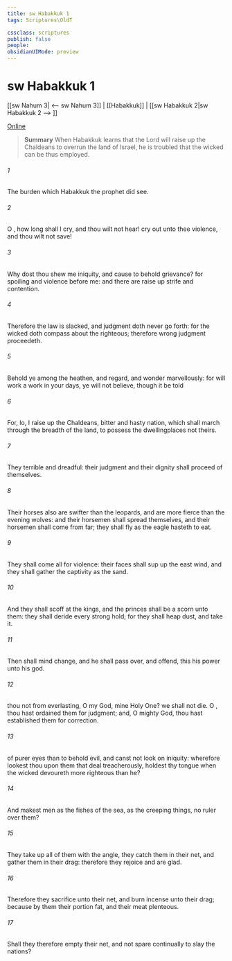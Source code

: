 ```yaml
---
title: sw Habakkuk 1
tags: Scriptures\OldT

cssclass: scriptures
publish: false
people:
obsidianUIMode: preview
---
```


# sw Habakkuk 1
[[sw Nahum 3| <-- sw Nahum 3]] | [[Habakkuk]] | [[sw Habakkuk 2|sw Habakkuk 2 --> ]]

[Online](https://churchofjesuschrist.org/study/scriptures/ot/hab/1?lang=eng)

> __Summary__
When Habakkuk learns that the Lord will raise up the Chaldeans to overrun the land of Israel, he is troubled that the wicked can be thus employed.

###### 1 
The burden which Habakkuk the prophet did see.

###### 2 
O , how long shall I cry, and thou wilt not hear!  cry out unto thee  violence, and thou wilt not save!

###### 3 
Why dost thou shew me iniquity, and cause  to behold grievance? for spoiling and violence  before me: and there are  raise up strife and contention.

###### 4 
Therefore the law is slacked, and judgment doth never go forth: for the wicked doth compass about the righteous; therefore wrong judgment proceedeth.

###### 5 
Behold ye among the heathen, and regard, and wonder marvellously: for  will work a work in your days,  ye will not believe, though it be told 

###### 6 
For, lo, I raise up the Chaldeans,  bitter and hasty nation, which shall march through the breadth of the land, to possess the dwellingplaces  not theirs.

###### 7 
They  terrible and dreadful: their judgment and their dignity shall proceed of themselves.

###### 8 
Their horses also are swifter than the leopards, and are more fierce than the evening wolves: and their horsemen shall spread themselves, and their horsemen shall come from far; they shall fly as the eagle  hasteth to eat.

###### 9 
They shall come all for violence: their faces shall sup up  the east wind, and they shall gather the captivity as the sand.

###### 10 
And they shall scoff at the kings, and the princes shall be a scorn unto them: they shall deride every strong hold; for they shall heap dust, and take it.

###### 11 
Then shall  mind change, and he shall pass over, and offend,  this his power unto his god.

###### 12 
 thou not from everlasting, O  my God, mine Holy One? we shall not die. O , thou hast ordained them for judgment; and, O mighty God, thou hast established them for correction.

###### 13 
 of purer eyes than to behold evil, and canst not look on iniquity: wherefore lookest thou upon them that deal treacherously,  holdest thy tongue when the wicked devoureth  more righteous than he?

###### 14 
And makest men as the fishes of the sea, as the creeping things,  no ruler over them?

###### 15 
They take up all of them with the angle, they catch them in their net, and gather them in their drag: therefore they rejoice and are glad.

###### 16 
Therefore they sacrifice unto their net, and burn incense unto their drag; because by them their portion  fat, and their meat plenteous.

###### 17 
Shall they therefore empty their net, and not spare continually to slay the nations?

